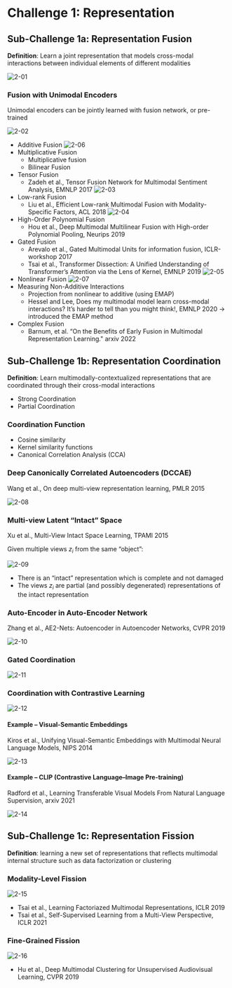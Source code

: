 # Challenge 1: Representation

## Sub-Challenge 1a: Representation Fusion

**Definition**: Learn a joint representation that models cross-modal interactions between individual elements of different modalities

![2-01](/MML-Tutorial/images/2-01.png)

### Fusion with Unimodal Encoders

Unimodal encoders can be jointly learned with fusion network, or pre-trained

![2-02](/MML-Tutorial/images/2-02.png)

- Additive Fusion
![2-06](/MML-Tutorial/images/2-06.png)
- Multiplicative Fusion
  - Multiplicative fusion
  - Bilinear Fusion
- Tensor Fusion
  - Zadeh et al., Tensor Fusion Network for Multimodal Sentiment Analysis, EMNLP 2017
![2-03](/MML-Tutorial/images/2-03.png)
- Low-rank Fusion
  - Liu et al., Efficient Low-rank Multimodal Fusion with Modality-Specific Factors, ACL 2018
![2-04](/MML-Tutorial/images/2-04.png)
- High-Order Polynomial Fusion
  - Hou et al., Deep Multimodal Multilinear Fusion with High-order Polynomial Pooling, Neurips 2019
- Gated Fusion
  - Arevalo et al., Gated Multimodal Units for information fusion, ICLR-workshop 2017
  - Tsai et al., Transformer Dissection: A Unified Understanding of Transformer’s Attention via the Lens of Kernel, EMNLP 2019
![2-05](/MML-Tutorial/images/2-05.png)
- Nonlinear Fusion
![2-07](/MML-Tutorial/images/2-07.png)
- Measuring Non-Additive Interactions
  - Projection from nonlinear to additive (using EMAP)
  - Hessel and Lee, Does my multimodal model learn cross-modal interactions? It’s harder to tell than you might think!, EMNLP 2020 → introduced the EMAP method
- Complex Fusion
  - Barnum, et al. “On the Benefits of Early Fusion in Multimodal Representation Learning." arxiv 2022

## Sub-Challenge 1b: Representation Coordination

**Definition**: Learn multimodally-contextualized representations that are coordinated through their cross-modal interactions
- Strong Coordination
- Partial Coordination

### Coordination Function

- Cosine similarity
- Kernel similarity functions
- Canonical Correlation Analysis (CCA)

### Deep Canonically Correlated Autoencoders (DCCAE)

Wang et al., On deep multi-view representation learning, PMLR 2015

![2-08](/MML-Tutorial/images/2-08.png)

### Multi-view Latent “Intact” Space

Xu et al., Multi-View Intact Space Learning, TPAMI 2015

Given multiple views $z_i$ from the same “object”:

![2-09](/MML-Tutorial/images/2-09.png)

- There is an “intact” representation which is complete and not damaged
- The views $z_i$ are partial (and possibly degenerated) representations of the intact representation

### Auto-Encoder in Auto-Encoder Network

Zhang et al., AE2-Nets: Autoencoder in Autoencoder Networks, CVPR 2019

![2-10](/MML-Tutorial/images/2-10.png)

### Gated Coordination

![2-11](/MML-Tutorial/images/2-11.png)

### Coordination with Contrastive Learning

![2-12](/MML-Tutorial/images/2-12.png)

#### Example – Visual-Semantic Embeddings

Kiros et al., Unifying Visual-Semantic Embeddings with Multimodal Neural Language Models, NIPS 2014

![2-13](/MML-Tutorial/images/2-13.png)

#### Example – CLIP (Contrastive Language–Image Pre-training)

Radford et al., Learning Transferable Visual Models From Natural Language Supervision, arxiv 2021

![2-14](/MML-Tutorial/images/2-14.png)

## Sub-Challenge 1c: Representation Fission

**Definition**: learning a new set of representations that reflects multimodal internal structure such as data factorization or clustering

### Modality-Level Fission

![2-15](/MML-Tutorial/images/2-15.png)

- Tsai et al., Learning Factoriazed Multimodal Representations, ICLR 2019
- Tsai et al., Self-Supervised Learning from a Multi-View Perspective, ICLR 2021

### Fine-Grained Fission

![2-16](/MML-Tutorial/images/2-16.png)

- Hu et al., Deep Multimodal Clustering for Unsupervised Audiovisual Learning, CVPR 2019

